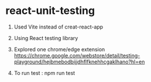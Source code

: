 # react-unit-testing

1. Used Vite instead of creat-react-app
2. Using React testing library
3. Explored one chrome/edge extension https://chrome.google.com/webstore/detail/testing-playground/hejbmebodbijjdhflfknehhcgaklhano?hl=en

4. To run test : npm run test
